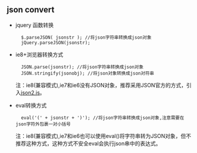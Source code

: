## json convert
- jquery 函数转换
	
		$.parseJSON( jsonstr ); //将json字符串转换成json对象 
		jQuery.parseJSON(jsonstr);
- ie8+浏览器转换方式

		JSON.parse(jsonstr); //将json字符串转换成json对象 
		JSON.stringify(jsonobj); //将json对象转换成json对符串
	注：ie8(兼容模式),ie7和ie6没有JSON对象，推荐采用JSON官方的方式，引入[json2.js](https://github.com/douglascrockford/JSON-js)。 

- eval转换方式

		eval('(' + jsonstr + ')'); //将json字符串转换成json对象,注意需要在json字符外包裹一对小括号 

	 注：ie8(兼容模式),ie7和ie6也可以使用eval()将字符串转为JSON对象，但不推荐这种方式，这种方式不安全eval会执行json串中的表达式。 
